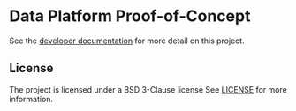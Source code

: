 # Data Platform Proof-of-Concept

See the [developer documentation](./docs-devel/src/index.md) for more detail
on this project.

## License

The project is licensed under a BSD 3-Clause license
See [LICENSE](./LICENSE.txt) for more information.
